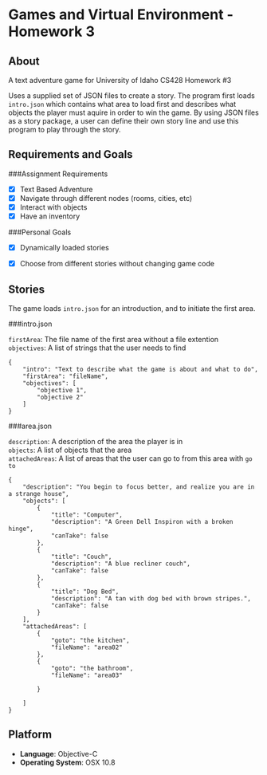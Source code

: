 Games and Virtual Environment - Homework 3
=============

About
------
A text adventure game for University of Idaho CS428 Homework #3

Uses a supplied set of JSON files to create a story. The program first loads `intro.json` which 
contains what area to load first and describes what objects the player must aquire in order to win the game.
By using JSON files as a story package, a user can define their own story line and use this 
program to play through the story.

Requirements and Goals
------

###Assignment Requirements

- [x] Text Based Adventure
- [x] Navigate through different nodes (rooms, cities, etc)
- [x] Interact with objects
- [x] Have an inventory

###Personal Goals

- [x] Dynamically loaded stories
- [x] Choose from different stories without changing game code


Stories
------
The game loads `intro.json` for an introduction, and to initiate the first area.

###intro.json

`firstArea`: The file name of the first area without a file extention<br />
`objectives`: A list of strings that the user needs to find

```
{
    "intro": "Text to describe what the game is about and what to do",
    "firstArea": "fileName",
    "objectives": [
        "objective 1",
        "objective 2"
    ]
}
```

###area.json

`description`: A description of the area the player is in<br />
`objects`: A list of objects that the area<br />
`attachedAreas`: A list of areas that the user can go to from this area with `go to`

```
{
    "description": "You begin to focus better, and realize you are in a strange house",
    "objects": [
        {
            "title": "Computer",
            "description": "A Green Dell Inspiron with a broken hinge",
            "canTake": false
        },
        {
            "title": "Couch",
            "description": "A blue recliner couch",
            "canTake": false
        },
        {
            "title": "Dog Bed",
            "description": "A tan with dog bed with brown stripes.",
            "canTake": false
        }
    ],
    "attachedAreas": [
        {
            "goto": "the kitchen",
            "fileName": "area02"
        },
        {
            "goto": "the bathroom",
            "fileName": "area03"

        }
    
    ]
}
```


Platform
-------
- <b>Language</b>: Objective-C
- <b>Operating System</b>: OSX 10.8
